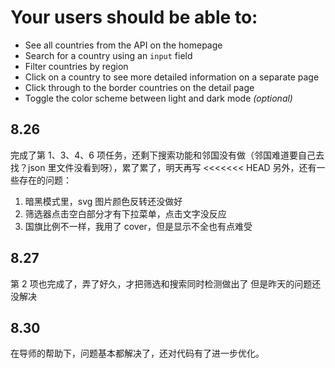 # Your users should be able to:

- See all countries from the API on the homepage
- Search for a country using an `input` field
- Filter countries by region
- Click on a country to see more detailed information on a separate page
- Click through to the border countries on the detail page
- Toggle the color scheme between light and dark mode _(optional)_

## 8.26

完成了第 1、3、4、6 项任务，还剩下搜索功能和邻国没有做（邻国难道要自己去找？json 里文件没看到呀），累了累了，明天再写
<<<<<<< HEAD
另外，还有一些存在的问题：

1. 暗黑模式里，svg 图片颜色反转还没做好
2. 筛选器点击空白部分才有下拉菜单，点击文字没反应
3. 国旗比例不一样，我用了 cover，但是显示不全也有点难受

## 8.27

第 2 项也完成了，弄了好久，才把筛选和搜索同时检测做出了
但是昨天的问题还没解决

## 8.30

在导师的帮助下，问题基本都解决了，还对代码有了进一步优化。
